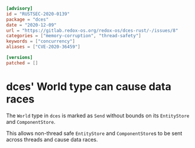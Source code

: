 ```toml
[advisory]
id = "RUSTSEC-2020-0139"
package = "dces"
date = "2020-12-09"
url = "https://gitlab.redox-os.org/redox-os/dces-rust/-/issues/8"
categories = ["memory-corruption", "thread-safety"]
keywords = ["concurrency"]
aliases = ["CVE-2020-36459"]

[versions]
patched = []
```

# dces' World type can cause data races

The `World` type in `dces` is marked as `Send` without bounds on its
`EntityStore` and `ComponentStore`.

This allows non-thread safe `EntityStore` and `ComponentStore`s to be sent
across threads and cause data races.
